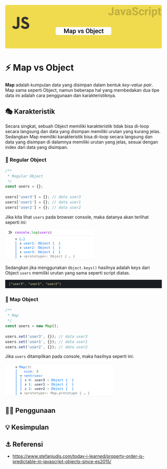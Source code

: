 ![map vs object cover](../../assets/img/js/cover--map-vs-object.svg)

# ⚡ Map vs Object

**Map** adalah kumpulan data yang disimpan dalam bentuk _key-value pair_. Map sama seperti Object, namun beberapa hal yang membedakan dua tipe data ini adalah cara penggunaan dan karakteristiknya.

## 🎭 Karakteristik

Secara singkat, sebuah Object memiliki karakteristik tidak bisa di-loop secara langsung dan data yang disimpan memiliki urutan yang kurang jelas. Sedangkan Map memiliki karakteristik bisa di-loop secara langsung dan data yang disimpan di dalamnya memiliki urutan yang jelas, sesuai dengan index dari data yang disimpan.

### 🍡 Regular Object

```javascript
/**
 * Regular Object
 */
const users = {};

users['user3'] = {}; // data user3
users['user1'] = {}; // data user1
users['user2'] = {}; // data user2
```

Jika kita lihat `users` pada browser console, maka datanya akan terlihat seperti ini:

![data users jika ditampilkan pada console](../../assets/img/js/VSyCm.png)

Sedangkan jika menggunakan `Object.keys()` hasilnya adalah keys dari Object `users` memiliki urutan yang sama seperti script diatas.

![keys dari object users jika ditampilkan pada console](../../assets/img/js/CIBLY.png)

### 🍢 Map Object

```javascript
/**
 * Map
 */
const users = new Map();

users.set('user3', {}); // data user3
users.set('user1', {}); // data user1
users.set('user2', {}); // data user2
```

Jika `users` ditampilkan pada console, maka hasilnya seperti ini:

![data users jika ditampilkan pada console](../../assets/img/js/QDruD.png)

## 👨‍💻 Penggunaan

## 💡 Kesimpulan

## ⚓ Referensi

-   https://www.stefanjudis.com/today-i-learned/property-order-is-predictable-in-javascript-objects-since-es2015/
